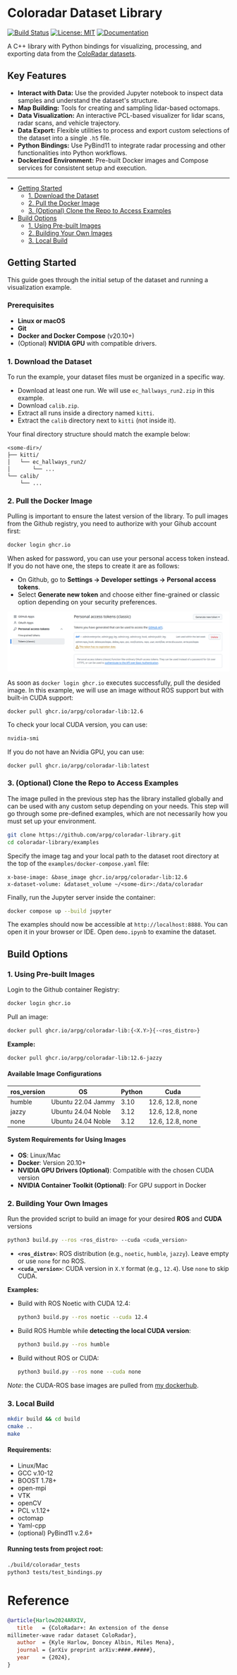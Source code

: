 # Coloradar Dataset Library



[![Build Status](https://img.shields.io/github/actions/workflow/status/arpg/coloradar-library/publish.yml?branch=main)](https://github.com/arpg/coloradar-lib/actions)
[![License: MIT](https://img.shields.io/badge/License-MIT-yellow.svg)](https://opensource.org/licenses/MIT)
[![Documentation](https://img.shields.io/badge/docs-latest-blue)](https://arpg.github.io/coloradar-library/)

A C++ library with Python bindings for visualizing, processing, and exporting data from the [ColoRadar datasets](https://arpg.github.io/coloradarplus/).

## Key Features

* **Interact with Data:** Use the provided Jupyter notebook to inspect data samples and understand the dataset's structure.
* **Map Building:** Tools for creating and sampling lidar-based octomaps.
* **Data Visualization:** An interactive PCL-based visualizer for lidar scans, radar scans, and vehicle trajectory.
* **Data Export:** Flexible utilities to process and export custom selections of the dataset into a single `.h5` file.
* **Python Bindings:** Use PyBind11 to integrate radar processing and other functionalities into Python workflows.
* **Dockerized Environment:** Pre-built Docker images and Compose services for consistent setup and execution.

***

- [Getting Started](#getting-started)
  - [1. Download the Dataset](#1-download-the-dataset)
  - [2. Pull the Docker Image](#2-pull-the-docker-image)
  - [3. (Optional) Clone the Repo to Access Examples](#3-optional-clone-the-repo-to-access-examples)
- [Build Options](#build-options)
  - [1. Using Pre-built Images](#1-using-pre-built-images)
  - [2. Building Your Own Images](#2-building-your-own-images)
  - [3. Local Build](#3-local-build)



## Getting Started

This guide goes through the initial setup of the dataset and running a visualization example.

### Prerequisites

* **Linux or macOS**
* **Git**
* **Docker and Docker Compose** (v20.10+)
* (Optional) **NVIDIA GPU** with compatible drivers.

### 1. Download the Dataset

To run the example, your dataset files must be organized in a specific way.

* Download at least one run.  We will use `ec_hallways_run2.zip` in this example.
* Download `calib.zip`.
* Extract all runs inside a directory named `kitti`.
* Extract the `calib` directory next to `kitti` (not inside it).

Your final directory structure should match the example below:
```
<some-dir>/
├── kitti/
│   └── ec_hallways_run2/
│       └── ...
└── calib/
    └── ...
```

### 2. Pull the Docker Image

Pulling is important to ensure the latest version of the library. To pull images from the Github registry, you need to authorize with your Gihub account first:
```bash
docker login ghcr.io
```
When asked for password, you can use your personal access token instead. If you do not have one, the steps to create it are as follows:
* On Github, go to **Settings -> Developer settings -> Personal access tokens**.
* Select **Generate new token** and choose either fine-grained or classic option depending on your security preferences.

![Creating a personal access token](examples/readme_images/token.png "Personal acceess token")

As soon as `docker login ghcr.io` executes successfully, pull the desided image. In this example, we will use an image without ROS support but with built-in CUDA support:
```
docker pull ghcr.io/arpg/coloradar-lib:12.6
```
To check your local CUDA version, you can use:
```bash
nvidia-smi
```

If you do not have an Nvidia GPU, you can use:
```
docker pull ghcr.io/arpg/coloradar-lib:latest
```


### 3. (Optional) Clone the Repo to Access Examples

The image pulled in the previous step has the library installed globally and can be used with any custom setup depending on your needs. This step will go through some pre-defined examples, which are not necessarily how you must set up your environment. 

```bash
git clone https://github.com/arpg/coloradar-library.git
cd coloradar-library/examples
```

Specify the image tag and your local path to the dataset root directory at the top of the `examples/docker-compose.yaml` file:
```
x-base-image: &base_image ghcr.io/arpg/coloradar-lib:12.6
x-dataset-volume: &dataset_volume ~/<some-dir>:/data/coloradar
```

Finally, run the Jupyter server inside the container:
```bash
docker compose up --build jupyter
```

The examples should now be accessible at `http://localhost:8888`. You can open it in your browser or IDE. Open `demo.ipynb` to examine the dataset.


## Build Options

### 1. Using Pre-built Images

Login to the Github container Registry:
```bash
docker login ghcr.io
```

Pull an image:

```bash
docker pull ghcr.io/arpg/coloradar-lib:{<X.Y>}{-<ros_distro>}
```

**Example:**
```bash
docker pull ghcr.io/arpg/coloradar-lib:12.6-jazzy
```

#### Available Image Configurations

| ros_version | OS                 | Python | Cuda             |
|-------------|--------------------|--------|------------------|
| humble      | Ubuntu 22.04 Jammy | 3.10   | 12.6, 12.8, none |
| jazzy       | Ubuntu 24.04 Noble | 3.12   | 12.6, 12.8, none |
| none        | Ubuntu 24.04 Noble | 3.12   | 12.6, 12.8, none |

#### System Requirements for Using Images

- **OS**: Linux/Mac
- **Docker**: Version 20.10+
- **NVIDIA GPU Drivers (Optional)**: Compatible with the chosen CUDA version
- **NVIDIA Container Toolkit (Optional)**: For GPU support in Docker


### 2. Building Your Own Images

Run the provided script to build an image for your desired **ROS** and **CUDA** versions

```bash
python3 build.py --ros <ros_distro> --cuda <cuda_version>
```

- **`<ros_distro>`**: ROS distribution (e.g., `noetic`, `humble`, `jazzy`). Leave empty or use `none` for no ROS.
- **`<cuda_version>`**: CUDA version in `X.Y` format (e.g., `12.4`). Use `none` to skip CUDA.

**Examples:**

- Build with ROS Noetic with CUDA 12.4:
  ```bash
  python3 build.py --ros noetic --cuda 12.4
  ```
  
- Build ROS Humble while **detecting the local CUDA version**:
  ```bash
  python3 build.py --ros humble
  ```
  
- Build without ROS or CUDA:
  ```bash
  python3 build.py --ros none --cuda none
  ```

*Note*: the CUDA-ROS base images are pulled from [my dockerhub](https://hub.docker.com/repository/docker/annazabnus/ros-cuda).


### 3. Local Build

```bash
mkdir build && cd build
cmake ..
make
```

#### Requirements:
- Linux/Mac
- GCC v.10-12
- BOOST 1.78+
- open-mpi
- VTK
- openCV
- PCL v.1.12+
- octomap
- Yaml-cpp
- (optional) PyBind11 v.2.6+

#### Running tests from project root:
```bash
./build/coloradar_tests
python3 tests/test_bindings.py
```


# Reference

```bibtex
@article{Harlow2024ARXIV, 
   title   = {ColoRadar+: An extension of the dense
millimeter-wave radar dataset ColoRadar}, 
   author  = {Kyle Harlow, Doncey Albin, Miles Mena}, 
   journal = {arXiv preprint arXiv:####.#####},
   year    = {2024}, 
}
```